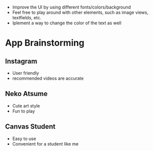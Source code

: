 - Improve the UI by using different fonts/colors/background
- Feel free to play around with other elements, such as image views, textfields, etc.
- Iplement a way to change the color of the text as well


# App Brainstorming
## Instagram
- User friendly
- recommended videos are accurate

## Neko Atsume
- Cute art style
- Fun to play

## Canvas Student
- Easy to use
- Convenient for a student like me
